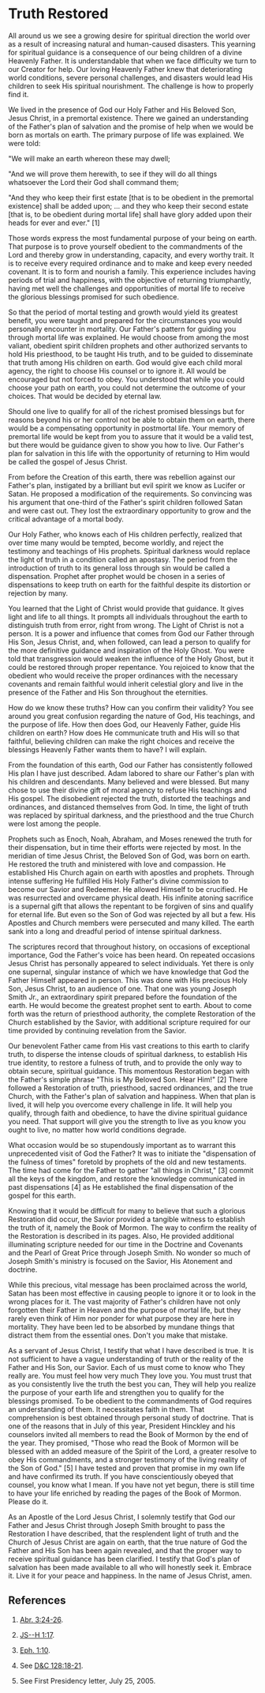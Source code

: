 # Truth Restored

All around us we see a growing desire for spiritual direction the world over
as a result of increasing natural and human-caused disasters. This yearning
for spiritual guidance is a consequence of our being children of a divine
Heavenly Father. It is understandable that when we face difficulty we turn to
our Creator for help. Our loving Heavenly Father knew that deteriorating world
conditions, severe personal challenges, and disasters would lead His children
to seek His spiritual nourishment. The challenge is how to properly find it.

We lived in the presence of God our Holy Father and His Beloved Son, Jesus
Christ, in a premortal existence. There we gained an understanding of the
Father's plan of salvation and the promise of help when we would be born as
mortals on earth. The primary purpose of life was explained. We were told:

"We will make an earth whereon these may dwell;

"And we will prove them herewith, to see if they will do all things whatsoever
the Lord their God shall command them;

"And they who keep their first estate [that is to be obedient in the premortal
existence] shall be added upon; ... and they who keep their second estate [that
is, to be obedient during mortal life] shall have glory added upon their heads
for ever and ever." [1]

Those words express the most fundamental purpose of your being on earth. That
purpose is to prove yourself obedient to the commandments of the Lord and
thereby grow in understanding, capacity, and every worthy trait. It is to
receive every required ordinance and to make and keep every needed covenant.
It is to form and nourish a family. This experience includes having periods of
trial and happiness, with the objective of returning triumphantly, having met
well the challenges and opportunities of mortal life to receive the glorious
blessings promised for such obedience.

So that the period of mortal testing and growth would yield its greatest
benefit, you were taught and prepared for the circumstances you would
personally encounter in mortality. Our Father's pattern for guiding you
through mortal life was explained. He would choose from among the most
valiant, obedient spirit children prophets and other authorized servants to
hold His priesthood, to be taught His truth, and to be guided to disseminate
that truth among His children on earth. God would give each child moral
agency, the right to choose His counsel or to ignore it. All would be
encouraged but not forced to obey. You understood that while you could choose
your path on earth, you could not determine the outcome of your choices. That
would be decided by eternal law.

Should one live to qualify for all of the richest promised blessings but for
reasons beyond his or her control not be able to obtain them on earth, there
would be a compensating opportunity in postmortal life. Your memory of
premortal life would be kept from you to assure that it would be a valid test,
but there would be guidance given to show you how to live. Our Father's plan
for salvation in this life with the opportunity of returning to Him would be
called the gospel of Jesus Christ.

From before the Creation of this earth, there was rebellion against our
Father's plan, instigated by a brilliant but evil spirit we know as Lucifer or
Satan. He proposed a modification of the requirements. So convincing was his
argument that one-third of the Father's spirit children followed Satan and
were cast out. They lost the extraordinary opportunity to grow and the
critical advantage of a mortal body.

Our Holy Father, who knows each of His children perfectly, realized that over
time many would be tempted, become worldly, and reject the testimony and
teachings of His prophets. Spiritual darkness would replace the light of truth
in a condition called an apostasy. The period from the introduction of truth
to its general loss through sin would be called a dispensation. Prophet after
prophet would be chosen in a series of dispensations to keep truth on earth
for the faithful despite its distortion or rejection by many.

You learned that the Light of Christ would provide that guidance. It gives
light and life to all things. It prompts all individuals throughout the earth
to distinguish truth from error, right from wrong. The Light of Christ is not
a person. It is a power and influence that comes from God our Father through
His Son, Jesus Christ, and, when followed, can lead a person to qualify for
the more definitive guidance and inspiration of the Holy Ghost. You were told
that transgression would weaken the influence of the Holy Ghost, but it could
be restored through proper repentance. You rejoiced to know that the obedient
who would receive the proper ordinances with the necessary covenants and
remain faithful would inherit celestial glory and live in the presence of the
Father and His Son throughout the eternities.

How do we know these truths? How can you confirm their validity? You see
around you great confusion regarding the nature of God, His teachings, and the
purpose of life. How then does God, our Heavenly Father, guide His children on
earth? How does He communicate truth and His will so that faithful, believing
children can make the right choices and receive the blessings Heavenly Father
wants them to have? I will explain.

From the foundation of this earth, God our Father has consistently followed
His plan I have just described. Adam labored to share our Father's plan with
his children and descendants. Many believed and were blessed. But many chose
to use their divine gift of moral agency to refuse His teachings and His
gospel. The disobedient rejected the truth, distorted the teachings and
ordinances, and distanced themselves from God. In time, the light of truth was
replaced by spiritual darkness, and the priesthood and the true Church were
lost among the people.

Prophets such as Enoch, Noah, Abraham, and Moses renewed the truth for their
dispensation, but in time their efforts were rejected by most. In the meridian
of time Jesus Christ, the Beloved Son of God, was born on earth. He restored
the truth and ministered with love and compassion. He established His Church
again on earth with apostles and prophets. Through intense suffering He
fulfilled His Holy Father's divine commission to become our Savior and
Redeemer. He allowed Himself to be crucified. He was resurrected and overcame
physical death. His infinite atoning sacrifice is a supernal gift that allows
the repentant to be forgiven of sins and qualify for eternal life. But even so
the Son of God was rejected by all but a few. His Apostles and Church members
were persecuted and many killed. The earth sank into a long and dreadful
period of intense spiritual darkness.

The scriptures record that throughout history, on occasions of exceptional
importance, God the Father's voice has been heard. On repeated occasions Jesus
Christ has personally appeared to select individuals. Yet there is only one
supernal, singular instance of which we have knowledge that God the Father
Himself appeared in person. This was done with His precious Holy Son, Jesus
Christ, to an audience of one. That one was young Joseph Smith Jr., an
extraordinary spirit prepared before the foundation of the earth. He would
become the greatest prophet sent to earth. About to come forth was the return
of priesthood authority, the complete Restoration of the Church established by
the Savior, with additional scripture required for our time provided by
continuing revelation from the Savior.

Our benevolent Father came from His vast creations to this earth to clarify
truth, to disperse the intense clouds of spiritual darkness, to establish His
true identity, to restore a fulness of truth, and to provide the only way to
obtain secure, spiritual guidance. This momentous Restoration began with the
Father's simple phrase "This is My Beloved Son. Hear Him!" [2]  There followed
a Restoration of truth, priesthood, sacred ordinances, and the true Church,
with the Father's plan of salvation and happiness. When that plan is lived, it
will help you overcome every challenge in life. It will help you qualify,
through faith and obedience, to have the divine spiritual guidance you need.
That support will give you the strength to live as you know you ought to live,
no matter how world conditions degrade.

What occasion would be so stupendously important as to warrant this
unprecedented visit of God the Father? It was to initiate the "dispensation of
the fulness of times" foretold by prophets of the old and new testaments. The
time had come for the Father to gather "all things in Christ," [3]  commit all
the keys of the kingdom, and restore the knowledge communicated in past
dispensations [4]  as He established the final dispensation of the gospel for
this earth.

Knowing that it would be difficult for many to believe that such a glorious
Restoration did occur, the Savior provided a tangible witness to establish the
truth of it, namely the Book of Mormon. The way to confirm the reality of the
Restoration is described in its pages. Also, He provided additional
illuminating scripture needed for our time in the Doctrine and Covenants and
the Pearl of Great Price through Joseph Smith. No wonder so much of Joseph
Smith's ministry is focused on the Savior, His Atonement and doctrine.

While this precious, vital message has been proclaimed across the world, Satan
has been most effective in causing people to ignore it or to look in the wrong
places for it. The vast majority of Father's children have not only forgotten
their Father in Heaven and the purpose of mortal life, but they rarely even
think of Him nor ponder for what purpose they are here in mortality. They have
been led to be absorbed by mundane things that distract them from the
essential ones. Don't you make that mistake.

As a servant of Jesus Christ, I testify that what I have described is true. It
is not sufficient to have a vague understanding of truth or the reality of the
Father and His Son, our Savior. Each of us must come to know who They really
are. You must feel how very much They love you. You must trust that as you
consistently live the truth the best you can, They will help you realize the
purpose of your earth life and strengthen you to qualify for the blessings
promised. To be obedient to the commandments of God requires an understanding
of them. It necessitates faith in them. That comprehension is best obtained
through personal study of doctrine. That is one of the reasons that in July of
this year, President Hinckley and his counselors invited all members to read
the Book of Mormon by the end of the year. They promised, "Those who read the
Book of Mormon will be blessed with an added measure of the Spirit of the
Lord, a greater resolve to obey His commandments, and a stronger testimony of
the living reality of the Son of God." [5]  I have tested and proven that
promise in my own life and have confirmed its truth. If you have
conscientiously obeyed that counsel, you know what I mean. If you have not yet
begun, there is still time to have your life enriched by reading the pages of
the Book of Mormon. Please do it.

As an Apostle of the Lord Jesus Christ, I solemnly testify that God our Father
and Jesus Christ through Joseph Smith brought to pass the Restoration I have
described, that the resplendent light of truth and the Church of Jesus Christ
are again on earth, that the true nature of God the Father and His Son has
been again revealed, and that the proper way to receive spiritual guidance has
been clarified. I testify that God's plan of salvation has been made available
to all who will honestly seek it. Embrace it. Live it for your peace and
happiness. In the name of Jesus Christ, amen.

## References

  1.   [Abr. 3:24-26](https://www.lds.org/scriptures/pgp/abr/3.24-26?lang=eng#23).

  2.   [JS--H 1:17](https://www.lds.org/scriptures/pgp/js-h/1.17?lang=eng#16).

  3.   [Eph. 1:10](https://www.lds.org/scriptures/nt/eph/1.10?lang=eng#9).

  4.  See [D&amp;C 128:18-21](https://www.lds.org/scriptures/dc-testament/dc/128.18-21?lang=eng#17).

  5.  See First Presidency letter, July 25, 2005.

